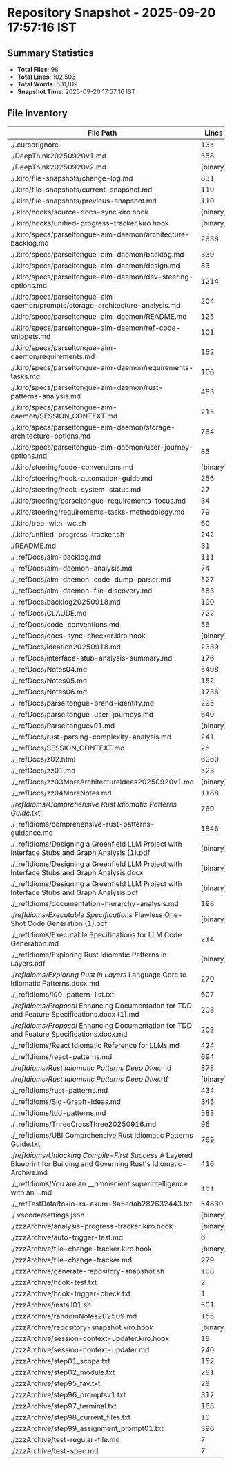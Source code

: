 # Repository Snapshot - 2025-09-20 17:57:16 IST

## Summary Statistics
- **Total Files**: 98
- **Total Lines**: 102,503
- **Total Words**: 631,819
- **Snapshot Time**: 2025-09-20 17:57:16 IST

## File Inventory

| File Path | Lines | Words | Size |
|-----------|-------|-------|------|
| ./.cursorignore | 135 | 202 | 1.7K |
| ./DeepThink20250920v1.md | 558 | 3139 | 25K |
| ./DeepThink20250920v2.md | [binary] | [binary] | 0 |
| ./.kiro/file-snapshots/change-log.md | 831 | 2445 | 17K |
| ./.kiro/file-snapshots/current-snapshot.md | 110 | 1032 | 7.0K |
| ./.kiro/file-snapshots/previous-snapshot.md | 110 | 1032 | 7.0K |
| ./.kiro/hooks/source-docs-sync.kiro.hook | [binary] | [binary] | 1.8K |
| ./.kiro/hooks/unified-progress-tracker.kiro.hook | [binary] | [binary] | 545 |
| ./.kiro/specs/parseltongue-aim-daemon/architecture-backlog.md | 2638 | 12791 | 104K |
| ./.kiro/specs/parseltongue-aim-daemon/backlog.md | 339 | 2385 | 19K |
| ./.kiro/specs/parseltongue-aim-daemon/design.md | 83 | 326 | 2.6K |
| ./.kiro/specs/parseltongue-aim-daemon/dev-steering-options.md | 1214 | 5310 | 44K |
| ./.kiro/specs/parseltongue-aim-daemon/prompts/storage-architecture-analysis.md | 204 | 881 | 7.2K |
| ./.kiro/specs/parseltongue-aim-daemon/README.md | 125 | 566 | 5.3K |
| ./.kiro/specs/parseltongue-aim-daemon/ref-code-snippets.md | 101 | 384 | 3.0K |
| ./.kiro/specs/parseltongue-aim-daemon/requirements.md | 152 | 1464 | 9.8K |
| ./.kiro/specs/parseltongue-aim-daemon/requirements-tasks.md | 106 | 1218 | 9.6K |
| ./.kiro/specs/parseltongue-aim-daemon/rust-patterns-analysis.md | 483 | 1480 | 14K |
| ./.kiro/specs/parseltongue-aim-daemon/SESSION_CONTEXT.md | 215 | 1059 | 8.4K |
| ./.kiro/specs/parseltongue-aim-daemon/storage-architecture-options.md | 764 | 3596 | 29K |
| ./.kiro/specs/parseltongue-aim-daemon/user-journey-options.md | 85 | 346 | 2.9K |
| ./.kiro/steering/code-conventions.md | [binary] | [binary] | 0 |
| ./.kiro/steering/hook-automation-guide.md | 256 | 1274 | 11K |
| ./.kiro/steering/hook-system-status.md | 27 | 115 | 912 |
| ./.kiro/steering/parseltongue-requirements-focus.md | 34 | 130 | 954 |
| ./.kiro/steering/requirements-tasks-methodology.md | 79 | 429 | 3.5K |
| ./.kiro/tree-with-wc.sh | 60 | 411 | 2.7K |
| ./.kiro/unified-progress-tracker.sh | 242 | 1138 | 9.4K |
| ./README.md | 31 | 115 | 973 |
| ./_refDocs/aim-backlog.md | 111 | 694 | 5.4K |
| ./_refDocs/aim-daemon-analysis.md | 74 | 566 | 4.2K |
| ./_refDocs/aim-daemon-code-dump-parser.md | 527 | 1565 | 17K |
| ./_refDocs/aim-daemon-file-discovery.md | 583 | 1545 | 16K |
| ./_refDocs/backlog20250918.md | 190 | 773 | 5.9K |
| ./_refDocs/CLAUDE.md | 722 | 4120 | 32K |
| ./_refDocs/code-conventions.md | 56 | 290 | 2.0K |
| ./_refDocs/docs-sync-checker.kiro.hook | [binary] | [binary] | 1.5K |
| ./_refDocs/ideation20250918.md | 2339 | 8402 | 76K |
| ./_refDocs/interface-stub-analysis-summary.md | 176 | 1398 | 11K |
| ./_refDocs/Notes04.md | 5498 | 22845 | 201K |
| ./_refDocs/Notes05.md | 152 | 1560 | 11K |
| ./_refDocs/Notes06.md | 1736 | 33368 | 270K |
| ./_refDocs/parseltongue-brand-identity.md | 295 | 1296 | 9.8K |
| ./_refDocs/parseltongue-user-journeys.md | 640 | 2766 | 22K |
| ./_refDocs/Parseltonguev01.md | [binary] | [binary] | 0 |
| ./_refDocs/rust-parsing-complexity-analysis.md | 241 | 1172 | 8.4K |
| ./_refDocs/SESSION_CONTEXT.md | 26 | 120 | 830 |
| ./_refDocs/z02.html | 6060 | 295759 | 5.2M |
| ./_refDocs/zz01.md | 523 | 9178 | 66K |
| ./_refDocs/zz03MoreArchitectureIdeas20250920v1.md | [binary] | [binary] | 2.5M |
| ./_refDocs/zz04MoreNotes.md | 1188 | 14961 | 112K |
| ./_refIdioms/Comprehensive Rust Idiomatic Patterns Guide_.txt | 769 | 12536 | 90K |
| ./_refIdioms/comprehensive-rust-patterns-guidance.md | 1846 | 5140 | 51K |
| ./_refIdioms/Designing a Greenfield LLM Project with Interface Stubs and Graph Analysis (1).pdf | [binary] | [binary] | 81K |
| ./_refIdioms/Designing a Greenfield LLM Project with Interface Stubs and Graph Analysis.docx | [binary] | [binary] | 30K |
| ./_refIdioms/Designing a Greenfield LLM Project with Interface Stubs and Graph Analysis.pdf | [binary] | [binary] | 81K |
| ./_refIdioms/documentation-hierarchy-analysis.md | 198 | 1170 | 8.9K |
| ./_refIdioms/Executable Specifications_ Flawless One-Shot Code Generation (1).pdf | [binary] | [binary] | 83K |
| ./_refIdioms/Executable Specifications for LLM Code Generation.md | 214 | 4231 | 33K |
| ./_refIdioms/Exploring Rust Idiomatic Patterns in Layers.pdf | [binary] | [binary] | 613K |
| ./_refIdioms/Exploring Rust in Layers_ Language Core to Idiomatic Patterns.docx.md | 270 | 12621 | 97K |
| ./_refIdioms/i00-pattern-list.txt | 607 | 2069 | 18K |
| ./_refIdioms/Proposal_ Enhancing Documentation for TDD and Feature Specifications.docx (1).md | 203 | 3756 | 28K |
| ./_refIdioms/Proposal_ Enhancing Documentation for TDD and Feature Specifications.docx.md | 203 | 3756 | 28K |
| ./_refIdioms/React Idiomatic Reference for LLMs.md | 424 | 8120 | 58K |
| ./_refIdioms/react-patterns.md | 694 | 1980 | 20K |
| ./_refIdioms/Rust Idiomatic Patterns Deep Dive_.md | 878 | 12280 | 95K |
| ./_refIdioms/Rust Idiomatic Patterns Deep Dive_.rtf | [binary] | [binary] | 5.9M |
| ./_refIdioms/rust-patterns.md | 434 | 1302 | 12K |
| ./_refIdioms/Sig-Graph-Ideas.md | 345 | 1359 | 11K |
| ./_refIdioms/tdd-patterns.md | 583 | 1784 | 20K |
| ./_refIdioms/ThreeCrossThree20250916.md | 96 | 787 | 5.3K |
| ./_refIdioms/UBI Comprehensive Rust Idiomatic Patterns Guide.txt | 769 | 12536 | 90K |
| ./_refIdioms/Unlocking _Compile-First Success__ A Layered Blueprint for Building and Governing Rust's Idiomatic-Archive.md | 416 | 5927 | 47K |
| ./_refIdioms/You are an __omniscient superintelligence with an....md | 161 | 2182 | 16K |
| ./_refTestData/tokio-rs-axum-8a5edab282632443.txt | 54830 | 156578 | 1.6M |
| ./.vscode/settings.json | [binary] | [binary] | 44 |
| ./zzzArchive/analysis-progress-tracker.kiro.hook | [binary] | [binary] | 867 |
| ./zzzArchive/auto-trigger-test.md | 6 | 37 | 226 |
| ./zzzArchive/file-change-tracker.kiro.hook | [binary] | [binary] | 1.1K |
| ./zzzArchive/file-change-tracker.md | 279 | 1182 | 9.2K |
| ./zzzArchive/generate-repository-snapshot.sh | 108 | 537 | 4.1K |
| ./zzzArchive/hook-test.txt | 2 | 19 | 124 |
| ./zzzArchive/hook-trigger-check.txt | 1 | 12 | 113 |
| ./zzzArchive/install01.sh | 501 | 1386 | 13K |
| ./zzzArchive/randomNotes202509.md | 155 | 966 | 6.5K |
| ./zzzArchive/repository-snapshot.kiro.hook | [binary] | [binary] | 1.4K |
| ./zzzArchive/session-context-updater.kiro.hook | 18 | 123 | 1.3K |
| ./zzzArchive/session-context-updater.md | 240 | 1048 | 8.1K |
| ./zzzArchive/step01_scope.txt | 152 | 480 | 3.3K |
| ./zzzArchive/step02_module.txt | 281 | 861 | 8.3K |
| ./zzzArchive/step95_fav.txt | 28 | 29 | 242 |
| ./zzzArchive/step96_promptsv1.txt | 312 | 1445 | 9.9K |
| ./zzzArchive/step97_terminal.txt | 168 | 626 | 4.5K |
| ./zzzArchive/step98_current_files.txt | 10 | 10 | 218 |
| ./zzzArchive/step99_assignment_prompt01.txt | 396 | 1674 | 13K |
| ./zzzArchive/test-regular-file.md | 7 | 39 | 228 |
| ./zzzArchive/test-spec.md | 7 | 38 | 217 |
